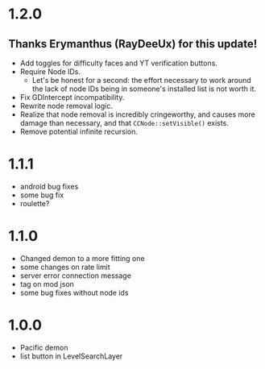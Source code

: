 # 1.2.0
## Thanks Erymanthus (RayDeeUx) for this update!
- Add toggles for difficulty faces and YT verification buttons.
- Require Node IDs.
    - Let's be honest for a second: the effort necessary to work around the lack of node IDs being in someone's installed list is not worth it.
- Fix GDIntercept incompatibility.
- Rewrite node removal logic.
- Realize that node removal is incredibly cringeworthy, and causes more damage than necessary, and that `CCNode::setVisible()` exists.
- Remove potential infinite recursion.
# 1.1.1
- android bug fixes
- some bug fix
- roulette?
# 1.1.0
- Changed demon to a more fitting one
- some changes on rate limit
- server error connection message
- tag on mod json
- some bug fixes without node ids
# 1.0.0
- Pacific demon
- list button in LevelSearchLayer
